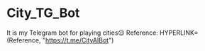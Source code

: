# City_TG_Bot
It is my Telegram bot for playing cities😌
Reference: HYPERLINK=(Reference, "https://t.me/CityAIBot")
